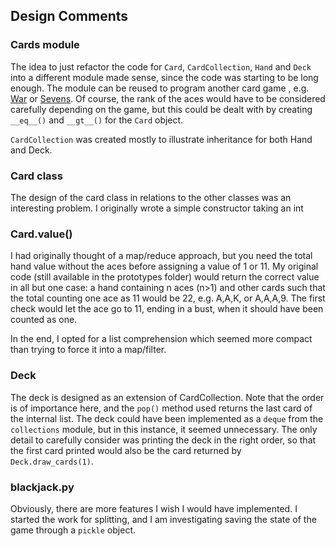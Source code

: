 ## Design Comments

### Cards module

The idea to just refactor the code for `Card`, `CardCollection`, `Hand` and `Deck` into a different module made sense, since the code was starting to be long enough. The module can be reused to program another card game , e.g. [War](http://en.wikipedia.org/wiki/War_%28card_game%29) or [Sevens](http://en.wikipedia.org/wiki/Sevens_%28card_game%29). Of course, the rank of the aces would have to be considered carefully depending on the game, but this could be dealt with by creating `__eq__()` and `__gt__()` for the `Card` object. 

`CardCollection` was created mostly to illustrate inheritance for both Hand and Deck.

### Card class

The design of the card class in relations to the other classes was an interesting problem. I originally wrote a simple constructor taking an int



### Card.value()

I had originally thought of a map/reduce approach, but you need the total hand value without the aces before assigning a value of 1 or 11. My original code (still available in the prototypes folder) would return the correct value in all but one case: a hand containing n aces (n>1) and other cards such that the total counting one ace as 11 would be 22, e.g. A,A,K, or A,A,A,9. The first check would let the ace go to 11, ending in a bust, when it should have been counted as one.

In the end, I opted for a list comprehension which seemed more compact than trying to force it into a map/filter.


### Deck

The deck is designed as an extension of CardCollection. Note that the order is of importance here, and the `pop()` method used returns the last card of the internal list. The deck could have been implemented as a `deque` from the `collections` module, but in this instance, it seemed unnecessary. The only detail to carefully consider was printing the deck in the right order, so that the first card printed would also be the card returned by `Deck.draw_cards(1)`.

### blackjack.py

Obviously, there are more features I wish I would have implemented. I started the work for splitting, and I am investigating saving the state of the game through a `pickle` object.